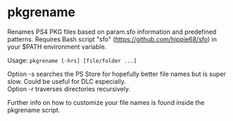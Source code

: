 # pkgrename
Renames PS4 PKG files based on param.sfo information and predefined patterns.
Requires Bash script "sfo" (https://github.com/hippie68/sfo) in your $PATH environment variable.

Usage: `pkgrename [-hrs] [file/folder ...]`

Option -s searches the PS Store for hopefully better file names but is super slow. Could be useful for DLC especially.  
Option -r traverses directories recursively.

Further info on how to customize your file names is found inside the pkgrename script.

